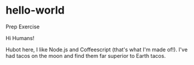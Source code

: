 # hello-world

Prep Exercise

Hi Humans!

Hubot here, I like Node.js and Coffeescript (that's what I'm made of!). 
I've had tacos on the moon and find them far superior to Earth tacos. 
